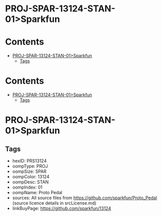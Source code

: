 
PROJ-SPAR-13124-STAN-01>Sparkfun
================================

Contents
========

* [PROJ-SPAR-13124-STAN-01>Sparkfun](#proj-spar-13124-stan-01sparkfun)
	* [Tags](#tags)

Contents
========

* [PROJ-SPAR-13124-STAN-01>Sparkfun](#proj-spar-13124-stan-01sparkfun)
	* [Tags](#tags)

# PROJ-SPAR-13124-STAN-01>Sparkfun

## Tags

- hexID: PRS13124
- oompType: PROJ
- oompSize: SPAR
- oompColor: 13124
- oompDesc: STAN
- oompIndex: 01
- oompName: Proto Pedal
- sources: All source files from https://github.com/sparkfun/Proto_Pedal (source licence details in srcLicense.md)
- linkBuyPage: https://github.com/sparkfun/13124
